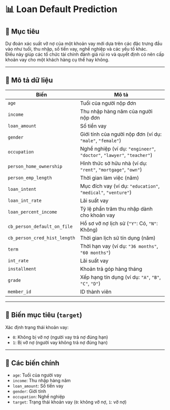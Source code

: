 # 📊 Loan Default Prediction

## 🎯 Mục tiêu
Dự đoán xác suất vỡ nợ của một khoản vay mới dựa trên các đặc trưng đầu vào như tuổi, thu nhập, số tiền vay, nghề nghiệp và các yếu tố khác.  
Điều này giúp các tổ chức tài chính đánh giá rủi ro và quyết định có nên cấp khoản vay cho một khách hàng cụ thể hay không.

---

## 📁 Mô tả dữ liệu

| Biến | Mô tả |
|------|-------|
| `age` | Tuổi của người nộp đơn |
| `income` | Thu nhập hàng năm của người nộp đơn |
| `loan_amount` | Số tiền vay |
| `gender` | Giới tính của người nộp đơn (ví dụ: `"male"`, `"female"`) |
| `occupation` | Nghề nghiệp (ví dụ: `"engineer"`, `"doctor"`, `"lawyer"`, `"teacher"`) |
| `person_home_ownership` | Hình thức sở hữu nhà (ví dụ: `"rent"`, `"mortgage"`, `"own"`) |
| `person_emp_length` | Thời gian làm việc (năm) |
| `loan_intent` | Mục đích vay (ví dụ: `"education"`, `"medical"`, `"venture"`) |
| `loan_int_rate` | Lãi suất vay |
| `loan_percent_income` | Tỷ lệ phần trăm thu nhập dành cho khoản vay |
| `cb_person_default_on_file` | Hồ sơ vỡ nợ lịch sử (`"Y"`: Có, `"N"`: Không) |
| `cb_person_cred_hist_length` | Thời gian lịch sử tín dụng (năm) |
| `term` | Thời hạn vay (ví dụ: `"36 months"`, `"60 months"`) |
| `int_rate` | Lãi suất vay |
| `installment` | Khoản trả góp hàng tháng |
| `grade` | Xếp hạng tín dụng (ví dụ: `"A"`, `"B"`, `"C"`, `"D"`) |
| `member_id` | ID thành viên |

---

## 🎯 Biến mục tiêu (`target`)

Xác định trạng thái khoản vay:

- `0`: Không bị vỡ nợ (người vay trả nợ đúng hạn)  
- `1`: Bị vỡ nợ (người vay không trả nợ đúng hạn)

---

## 🔑 Các biến chính

- `age`: Tuổi của người vay  
- `income`: Thu nhập hàng năm  
- `loan_amount`: Số tiền vay  
- `gender`: Giới tính  
- `occupation`: Nghề nghiệp  
- `target`: Trạng thái khoản vay (`0`: không vỡ nợ, `1`: vỡ nợ)
